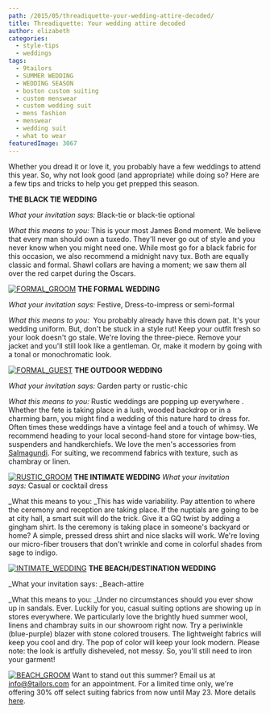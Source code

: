 ```yaml
---
path: /2015/05/threadiquette-your-wedding-attire-decoded/
title: Threadiquette: Your wedding attire decoded
author: elizabeth
categories: 
  - style-tips
  - weddings
tags: 
  - 9tailors
  - SUMMER WEDDING
  - WEDDING SEASON
  - boston custom suiting
  - custom menswear
  - custom wedding suit
  - mens fashion
  - menswear
  - wedding suit
  - what to wear
featuredImage: 3067
---
```

Whether you dread it or love it, you probably have a few weddings to attend this year. So, why not look good (and appropriate) while doing so? Here are a few tips and tricks to help you get prepped this season.

**THE BLACK TIE WEDDING**

_What your invitation says:_ Black-tie or black-tie optional

_What this means to you:_ This is your most James Bond moment. We believe that every man should own a tuxedo. They'll never go out of style and you never know when you might need one. While most go for a black fabric for this occasion, we also recommend a midnight navy tux. Both are equally classic and formal. Shawl collars are having a moment; we saw them all over the red carpet during the Oscars.

[![FORMAL_GROOM](http://blog.9tailors.com/uploads/FORMAL_GROOM.jpg)](http://blog.9tailors.com/uploads/FORMAL_GROOM.jpg) **THE FORMAL WEDDING**

_What your invitation says:_ Festive, Dress-to-impress or semi-formal

_What this means to you:_  You probably already have this down pat. It's your wedding uniform. But, don't be stuck in a style rut! Keep your outfit fresh so your look doesn't go stale. We're loving the three-piece. Remove your jacket and you'll still look like a gentleman. Or, make it modern by going with a tonal or monochromatic look.

[![FORMAL_GUEST](http://blog.9tailors.com/uploads/FORMAL_GUEST.jpg)](http://blog.9tailors.com/uploads/FORMAL_GUEST.jpg) **THE OUTDOOR WEDDING**

_What your invitation says:_ Garden party or rustic-chic

_What this means to you:_ Rustic weddings are popping up everywhere . Whether the fete is taking place in a lush, wooded backdrop or in a charming barn, you might find a wedding of this nature hard to dress for. Often times these weddings have a vintage feel and a touch of whimsy. We recommend heading to your local second-hand store for vintage bow-ties, suspenders and handkerchiefs. We love the men's accessories from [Salmagundi](http://salmagundiboston.com/). For suiting, we recommend fabrics with texture, such as chambray or linen.

[![RUSTIC_GROOM](http://blog.9tailors.com/uploads/RUSTIC_GROOM.jpg)](http://blog.9tailors.com/uploads/RUSTIC_GROOM.jpg) **THE INTIMATE WEDDING** _What your invitation says:_ Casual or cocktail dress

_What this means to you: _This has wide variability. Pay attention to where the ceremony and reception are taking place. If the nuptials are going to be at city hall, a smart suit will do the trick. Give it a GQ twist by adding a gingham shirt. Is the ceremony is taking place in someone's backyard or home? A simple, pressed dress shirt and nice slacks will work. We're loving our micro-fiber trousers that don't wrinkle and come in colorful shades from sage to indigo.

[![INTIMATE_WEDDING](http://blog.9tailors.com/uploads/INTIMATE_WEDDING.jpg)](http://blog.9tailors.com/uploads/INTIMATE_WEDDING.jpg) **THE BEACH/DESTINATION WEDDING**

_What your invitation says: _Beach-attire

_What this means to you: _Under no circumstances should you ever show up in sandals. Ever. Luckily for you, casual suiting options are showing up in stores everywhere. We particularly love the brightly hued summer wool, linens and chambray suits in our showroom right now. Try a periwinkle (blue-purple) blazer with stone colored trousers. The lightweight fabrics will keep you cool and dry. The pop of color will keep your look modern. Please note: the look is artfully disheveled, not messy. So, you'll still need to iron your garment!

[![BEACH_GROOM](http://blog.9tailors.com/uploads/BEACH_GROOM.jpg)](http://blog.9tailors.com/uploads/BEACH_GROOM.jpg) Want to stand out this summer? Email us at [info@9tailors.com](mailto:info@9tailors.com) for an appointment. For a limited time only, we're offering 30% off select suiting fabrics from now until May 23. More details [here](http://blog.9tailors.com/2015/05/9tailorsloft_sale/).